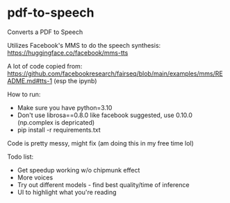 # pdf-to-speech

Converts a PDF to Speech

Utilizes Facebook's MMS to do the speech synthesis: https://huggingface.co/facebook/mms-tts

A lot of code copied from: https://github.com/facebookresearch/fairseq/blob/main/examples/mms/README.md#tts-1 (esp the ipynb)


How to run:
- Make sure you have python=3.10
- Don't use librosa==0.8.0 like facebook suggested, use 0.10.0 (np.complex is depricated)
- pip install -r requirements.txt

Code is pretty messy, might fix (am doing this in my free time lol)

Todo list:
- Get speedup working w/o chipmunk effect
- More voices
- Try out different models - find best quality/time of inference
- UI to highlight what you're reading